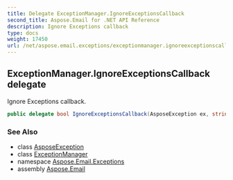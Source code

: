 ```yaml
---
title: Delegate ExceptionManager.IgnoreExceptionsCallback
second_title: Aspose.Email for .NET API Reference
description: Ignore Exceptions callback
type: docs
weight: 17450
url: /net/aspose.email.exceptions/exceptionmanager.ignoreexceptionscallback/
---
```

## ExceptionManager.IgnoreExceptionsCallback delegate

Ignore Exceptions callback.

```csharp
public delegate bool IgnoreExceptionsCallback(AsposeException ex, string path);
```

### See Also

* class [AsposeException](../../aspose.email/asposeexception/)
* class [ExceptionManager](../exceptionmanager/)
* namespace [Aspose.Email.Exceptions](../../aspose.email.exceptions/)
* assembly [Aspose.Email](../../)


